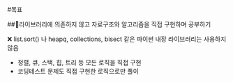 #목표

##📌라이브러리에 의존하지 않고 자료구조와 알고리즘을 직접 구현하며 공부하기

❌ list.sort() 나 heapq, collections, bisect 같은 파이썬 내장 라이브러리는 사용하지 않음
- 정렬, 큐, 스택, 힙, 트리 등 모든 로직을 직접 구현
- 코딩테스트 문제도 직접 구현한 로직으로만 풀이
